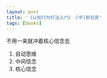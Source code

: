 ```yaml
---
layout: post
title: '《认知行为疗法入门》-[中]郭召良'
tags: [books]
---
```


不用一来就冲着核心信念去
1. 自动思维
2. 中间信念
3. 核心信念
